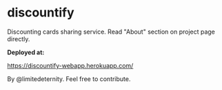 # discountify
Discounting cards sharing service. Read "About" section on project page directly.

**Deployed at:**

https://discountify-webapp.herokuapp.com/

By @limitedeternity. Feel free to contribute.

